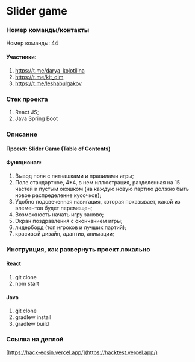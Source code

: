 # Slider game
### Номер команды/контакты
Номер команды: 44
#### Участники:
1. https://t.me/darya_kolotilina
2. https://t.me/kit_dim
3. https://t.me/leshabulgakov
### Cтек проекта
1. React JS;
2. Java Spring Boot
### Описание
#### Проект: Slider Game (Table of Contents)
#### Функционал:
1. Вывод поля с пятнашками и правилами игры;
3. Поле стандартное, 4*4, в нем иллюстрация, разделенная на 15 частей и пустым окошком (на каждую новую партию должно быть новое распределение кусочков);
4. Удобно подсвеченная навигация, которая показывает, какой из элементов будет перемещен;
5. Возможность начать игру заново;
6. Экран поздравления с окончанием игры;
7. лидерборд (топ игроков и лучших партий);
8. красивый дизайн, адаптив, анимации;
### Инструкция, как развернуть проект локально
#### React
1. git clone
2. npm start
#### Java
1. git clone
2. gradlew install
3. gradlew build
### Ссылка на деплой
[https://hack-eosin.vercel.app/](https://hacktest.vercel.app/)

<!--- # React + Vite

This template provides a minimal setup to get React working in Vite with HMR and some ESLint rules.

Currently, two official plugins are available:

- [@vitejs/plugin-react](https://github.com/vitejs/vite-plugin-react/blob/main/packages/plugin-react/README.md) uses [Babel](https://babeljs.io/) for Fast Refresh
- [@vitejs/plugin-react-swc](https://github.com/vitejs/vite-plugin-react-swc) uses [SWC](https://swc.rs/) for Fast Refresh
--> 
